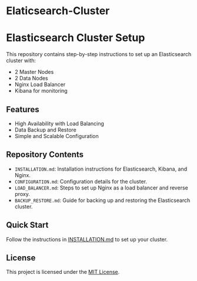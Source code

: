 # Elaticsearch-Cluster

# Elasticsearch Cluster Setup

This repository contains step-by-step instructions to set up an Elasticsearch cluster with:
- 2 Master Nodes
- 2 Data Nodes
- Nginx Load Balancer
- Kibana for monitoring

## Features
- High Availability with Load Balancing
- Data Backup and Restore
- Simple and Scalable Configuration

## Repository Contents
- `INSTALLATION.md`: Installation instructions for Elasticsearch, Kibana, and Nginx.
- `CONFIGURATION.md`: Configuration details for the cluster.
- `LOAD_BALANCER.md`: Steps to set up Nginx as a load balancer and reverse proxy.
- `BACKUP_RESTORE.md`: Guide for backing up and restoring the Elasticsearch cluster.

## Quick Start
Follow the instructions in [INSTALLATION.md](INSTALLATION.md) to set up your cluster.

## License
This project is licensed under the [MIT License](LICENSE).

